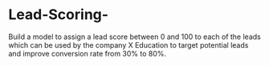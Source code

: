 # Lead-Scoring-
Build a model to assign a lead score between 0 and 100 to each of the leads which can be used by the company X Education to target potential leads and improve conversion rate from 30% to 80%.
